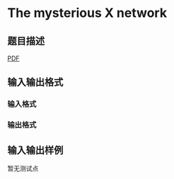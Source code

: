 # The mysterious X network

## 题目描述

[problemUrl]: https://uva.onlinejudge.org/index.php?option=com_onlinejudge&Itemid=8&category=246&page=show_problem&problem=3589

[PDF](https://uva.onlinejudge.org/external/11/p1148.pdf)

## 输入输出格式

### 输入格式

### 输出格式

## 输入输出样例

暂无测试点

